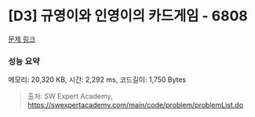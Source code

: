 # [D3] 규영이와 인영이의 카드게임 - 6808 

[문제 링크](https://swexpertacademy.com/main/code/problem/problemDetail.do?contestProbId=AWgv9va6HnkDFAW0) 

### 성능 요약

메모리: 20,320 KB, 시간: 2,292 ms, 코드길이: 1,750 Bytes



> 출처: SW Expert Academy, https://swexpertacademy.com/main/code/problem/problemList.do